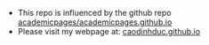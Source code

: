 
- This repo is influenced by the github repo [academicpages/academicpages.github.io](https://github.com/academicpages/academicpages.github.io)
- Please visit my webpage at: [caodinhduc.github.io](caodinhduc.github.io)